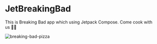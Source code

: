 # JetBreakingBad

This is Breaking Bad app which using Jetpack Compose. Come cook with us 🕺🏻

![breaking-bad-pizza](https://user-images.githubusercontent.com/13941871/139708762-548b1044-e60d-4889-8d90-a12aeface54c.jpeg)

